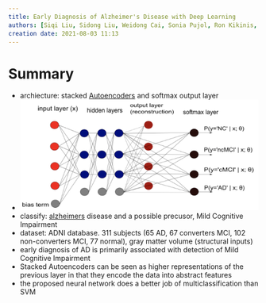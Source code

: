 ```yaml
---
title: Early Diagnosis of Alzheimer's Disease with Deep Learning
authors: [Siqi Liu, Sidong Liu, Weidong Cai, Sonia Pujol, Ron Kikinis, Dagan Feng]
creation date: 2021-08-03 11:13
---
```


# Summary

- archiecture: stacked [Autoencoders](notes/statistics/Autoencoders.md) and softmax output layer
- ![](notes/images/Pasted%20image%2020210803112158.png)
- classify: [alzheimers](notes/neuro/alzheimers.md) disease and a possible precusor, Mild Cognitive Impairment
- dataset: ADNI database. 311 subjects (65 AD, 67 converters MCI, 102 non-converters MCI, 77 normal), gray matter volume (structural inputs)
- early diagnosis of AD is primarily associated with detection of Mild Cognitive Impairment
- Stacked Autoencoders can be seen as higher representations of the previous layer in that they encode the data into abstract features
- the proposed neural network does a better job of multiclassification than SVM